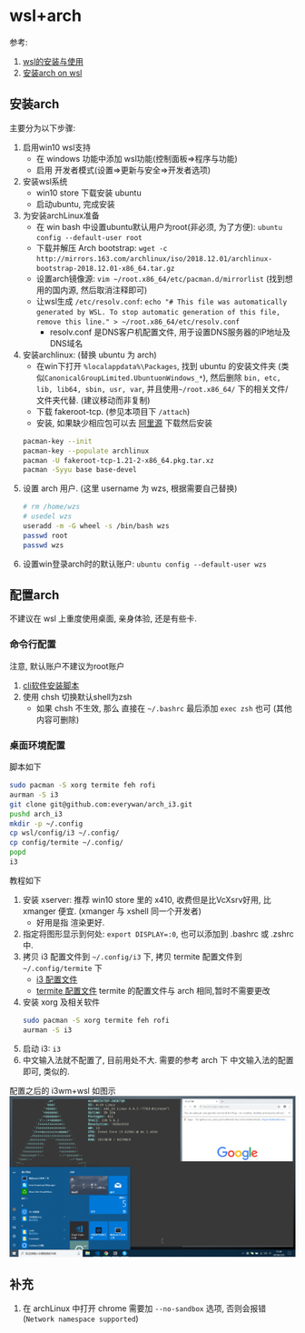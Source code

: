 # wsl+arch
参考:
1. [wsl的安装与使用](https://zhuanlan.zhihu.com/p/34885179)
2. [安装arch on wsl](https://wiki.archlinux.org/index.php/Install_on_WSL_(简体中文))

## 安装arch
主要分为以下步骤:
1. 启用win10 wsl支持
    - 在 windows 功能中添加 wsl功能(控制面板=>程序与功能)
    - 启用 开发者模式(设置=>更新与安全=>开发者选项)
2. 安装wsl系统
    - win10 store 下载安装 ubuntu
    - 启动ubuntu, 完成安装
3. 为安装archLinux准备
    - 在 win bash 中设置ubuntu默认用户为root(非必须, 为了方便): `ubuntu config --default-user root`
    - 下载并解压 Arch bootstrap: `wget -c http://mirrors.163.com/archlinux/iso/2018.12.01/archlinux-bootstrap-2018.12.01-x86_64.tar.gz`
    - 设置arch镜像源: `vim ~/root.x86_64/etc/pacman.d/mirrorlist` (找到想用的国内源, 然后取消注释即可)
    - 让wsl生成 `/etc/resolv.conf`: `echo "# This file was automatically generated by WSL. To stop automatic generation of this file, remove this line." > ~/root.x86_64/etc/resolv.conf`
        - resolv.conf 是DNS客户机配置文件, 用于设置DNS服务器的IP地址及DNS域名
4. 安装archlinux: (替换 ubuntu 为 arch)
    - 在win下打开 `%localappdata%\Packages`, 找到 ubuntu 的安装文件夹 (类似`CanonicalGroupLimited.UbuntuonWindows_*`), 然后删除 `bin, etc, lib, lib64, sbin, usr, var`, 并且使用`~/root.x86_64/` 下的相关文件/文件夹代替. (建议移动而非复制)
    - 下载 fakeroot-tcp. (参见本项目下 `/attach`)
    - 安装, 如果缺少相应包可以去 [阿里源](https://mirrors.aliyun.com/archlinux/) 下载然后安装
    ```Bash
    pacman-key --init
    pacman-key --populate archlinux
    pacman -U fakeroot-tcp-1.21-2-x86_64.pkg.tar.xz
    pacman -Syyu base base-devel
    ```
5. 设置 arch 用户. (这里 username 为 wzs, 根据需要自己替换)
    ```Bash
    # rm /home/wzs
    # usedel wzs
    useradd -m -G wheel -s /bin/bash wzs
    passwd root
    passwd wzs
    ```
6. 设置win登录arch时的默认账户: `ubuntu config --default-user wzs`

## 配置arch
不建议在 wsl 上重度使用桌面, 亲身体验, 还是有些卡.

### 命令行配置
注意, 默认账户不建议为root账户
1. [cli软件安装脚本](./init_install.sh)
2. 使用 chsh 切换默认shell为zsh
    - 如果 chsh 不生效, 那么 直接在 `~/.bashrc` 最后添加 `exec zsh` 也可 (其他内容可删除)

### 桌面环境配置
脚本如下
```Bash
sudo pacman -S xorg termite feh rofi
aurman -S i3
git clone git@github.com:everywan/arch_i3.git
pushd arch_i3
mkdir -p ~/.config
cp wsl/config/i3 ~/.config/
cp config/termite ~/.config/
popd
i3
```

教程如下
1. 安装 xserver: 推荐 win10 store 里的 x410, 收费但是比VcXsrv好用, 比 xmanger 便宜. (xmanger 与 xshell
 同一个开发者)
    - 好用是指 渲染更好.
2. 指定将图形显示到何处: `export DISPLAY=:0`, 也可以添加到 .bashrc 或 .zshrc 中.
3. 拷贝 i3 配置文件到 `~/.config/i3` 下, 拷贝 termite 配置文件到 `~/.config/termite` 下
    - [i3 配置文件](./config/i3)
    - [termite 配置文件](/os/arch/config/termite) termite 的配置文件与 arch 相同,暂时不需要更改
4. 安装 xorg 及相关软件
    ```Bash
    sudo pacman -S xorg termite feh rofi
    aurman -S i3
    ```
5. 启动 i3: `i3`
5. 中文输入法就不配置了, 目前用处不大. 需要的参考 arch 下 中文输入法的配置即可, 类似的.

配置之后的 i3wm+wsl 如图示
![wsl-i3](./wsl-i3.jpg)

## 补充
1. 在 archLinux 中打开 chrome 需要加 `--no-sandbox` 选项, 否则会报错(`Network namespace supported`)
